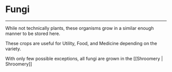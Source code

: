 # Fungi
---

While not technically plants, these organisms grow in a similar enough manner to be stored here.

These crops are useful for Utility, Food, and Medicine depending on the variety.

With only few possible exceptions, all fungi are grown in the [[Shroomery | Shroomery]]